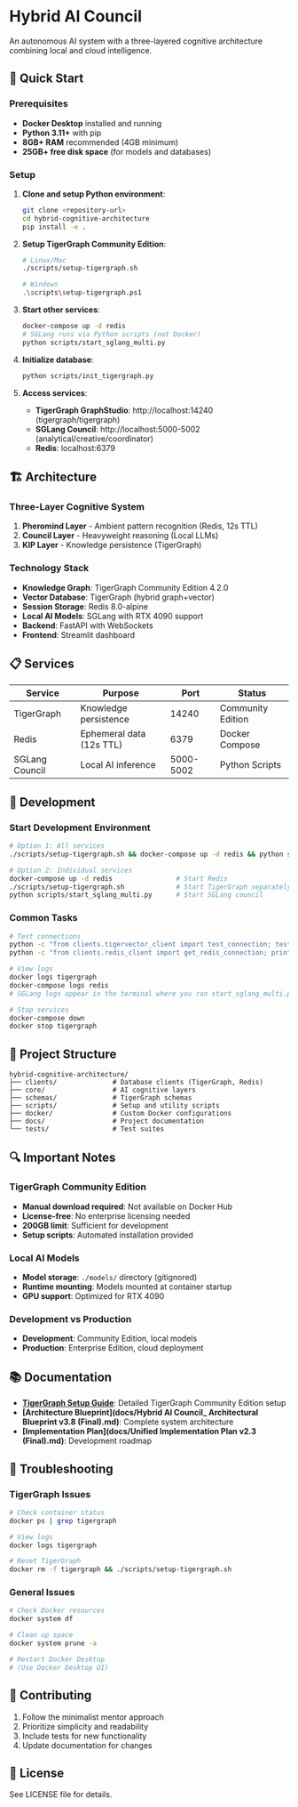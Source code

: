 # Hybrid AI Council

An autonomous AI system with a three-layered cognitive architecture combining local and cloud intelligence.

## 🚀 Quick Start

### Prerequisites

- **Docker Desktop** installed and running
- **Python 3.11+** with pip
- **8GB+ RAM** recommended (4GB minimum)
- **25GB+ free disk space** (for models and databases)

### Setup

1. **Clone and setup Python environment**:
   ```bash
   git clone <repository-url>
   cd hybrid-cognitive-architecture
   pip install -e .
   ```

2. **Setup TigerGraph Community Edition**:
   ```bash
   # Linux/Mac
   ./scripts/setup-tigergraph.sh
   
   # Windows
   .\scripts\setup-tigergraph.ps1
   ```

3. **Start other services**:
   ```bash
   docker-compose up -d redis
   # SGLang runs via Python scripts (not Docker)
   python scripts/start_sglang_multi.py
   ```

4. **Initialize database**:
   ```bash
   python scripts/init_tigergraph.py
   ```

5. **Access services**:
   - **TigerGraph GraphStudio**: http://localhost:14240 (tigergraph/tigergraph)
   - **SGLang Council**: http://localhost:5000-5002 (analytical/creative/coordinator)
   - **Redis**: localhost:6379

## 🏗️ Architecture

### Three-Layer Cognitive System

1. **Pheromind Layer** - Ambient pattern recognition (Redis, 12s TTL)
2. **Council Layer** - Heavyweight reasoning (Local LLMs)  
3. **KIP Layer** - Knowledge persistence (TigerGraph)

### Technology Stack

- **Knowledge Graph**: TigerGraph Community Edition 4.2.0
- **Vector Database**: TigerGraph (hybrid graph+vector)
- **Session Storage**: Redis 8.0-alpine
- **Local AI Models**: SGLang with RTX 4090 support
- **Backend**: FastAPI with WebSockets
- **Frontend**: Streamlit dashboard

## 📋 Services

| Service | Purpose | Port | Status |
|---------|---------|------|---------|
| TigerGraph | Knowledge persistence | 14240 | Community Edition |
| Redis | Ephemeral data (12s TTL) | 6379 | Docker Compose |
| SGLang Council | Local AI inference | 5000-5002 | Python Scripts |

## 🔧 Development

### Start Development Environment

```bash
# Option 1: All services
./scripts/setup-tigergraph.sh && docker-compose up -d redis && python scripts/start_sglang_multi.py

# Option 2: Individual services  
docker-compose up -d redis                # Start Redis
./scripts/setup-tigergraph.sh             # Start TigerGraph separately
python scripts/start_sglang_multi.py      # Start SGLang council
```

### Common Tasks

```bash
# Test connections
python -c "from clients.tigervector_client import test_connection; test_connection()"
python -c "from clients.redis_client import get_redis_connection; print(get_redis_connection().ping())"

# View logs
docker logs tigergraph
docker-compose logs redis
# SGLang logs appear in the terminal where you ran start_sglang_multi.py

# Stop services
docker-compose down
docker stop tigergraph
```

## 📁 Project Structure

```
hybrid-cognitive-architecture/
├── clients/              # Database clients (TigerGraph, Redis)
├── core/                 # AI cognitive layers
├── schemas/              # TigerGraph schemas
├── scripts/              # Setup and utility scripts
├── docker/               # Custom Docker configurations
├── docs/                 # Project documentation
└── tests/                # Test suites
```

## 🔍 Important Notes

### TigerGraph Community Edition

- **Manual download required**: Not available on Docker Hub
- **License-free**: No enterprise licensing needed
- **200GB limit**: Sufficient for development
- **Setup scripts**: Automated installation provided

### Local AI Models

- **Model storage**: `./models/` directory (gitignored)
- **Runtime mounting**: Models mounted at container startup
- **GPU support**: Optimized for RTX 4090

### Development vs Production

- **Development**: Community Edition, local models
- **Production**: Enterprise Edition, cloud deployment

## 📚 Documentation

- **[TigerGraph Setup Guide](docs/TigerGraph_Community_Edition_Setup.md)**: Detailed TigerGraph Community Edition setup
- **[Architecture Blueprint](docs/Hybrid AI Council_ Architectural Blueprint v3.8 (Final).md)**: Complete system architecture
- **[Implementation Plan](docs/Unified Implementation Plan v2.3 (Final).md)**: Development roadmap

## 🚨 Troubleshooting

### TigerGraph Issues
```bash
# Check container status
docker ps | grep tigergraph

# View logs
docker logs tigergraph

# Reset TigerGraph
docker rm -f tigergraph && ./scripts/setup-tigergraph.sh
```

### General Issues
```bash
# Check Docker resources
docker system df

# Clean up space
docker system prune -a

# Restart Docker Desktop
# (Use Docker Desktop UI)
```

## 🤝 Contributing

1. Follow the minimalist mentor approach
2. Prioritize simplicity and readability
3. Include tests for new functionality
4. Update documentation for changes

## 📄 License

See LICENSE file for details.
